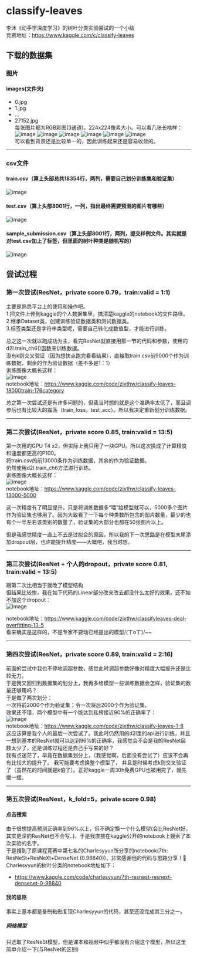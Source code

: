 # classify-leaves
李沐《动手学深度学习》的树叶分类实验尝试的一个小结  
竞赛地址：https://www.kaggle.com/c/classify-leaves

## 下载的数据集
### 图片
#### images(文件夹)
- 0.jpg
- 1.jpg
- ...
- 27152.jpg  
每张图片都为RGB彩图(3通道)，224x224像素大小。可以看几张长啥样：  
![image](https://github.com/Zou1c/classify-leaves/assets/58977192/2eed46eb-6160-495e-8c86-c384682078ac)
![image](https://github.com/Zou1c/classify-leaves/assets/58977192/6fa64a42-345d-4e4f-9aba-580606c80a53)
![image](https://github.com/Zou1c/classify-leaves/assets/58977192/da71e54b-8988-4095-8010-2da6bc78fd73)
![image](https://github.com/Zou1c/classify-leaves/assets/58977192/128c7ba8-ed6a-427e-aae0-d17b2191a056)
![image](https://github.com/Zou1c/classify-leaves/assets/58977192/aec5c5ef-fff9-4152-896f-b95b673af4ec)
![image](https://github.com/Zou1c/classify-leaves/assets/58977192/1bb8bd53-3f6f-49ac-b556-a22bad36a478)  
可以看到背景还是比较单一的，因此训练起来还是容易收敛的。
*** 
### csv文件
#### train.csv（算上头部总共18354行，两列，需要自己划分训练集和验证集）
![image](https://github.com/Zou1c/classify-leaves/assets/58977192/3960fd95-f9b7-49d8-9dc5-f3b92cec27b5)
#### test.csv（算上头部8001行，一列，指出最终需要预测的图片有哪些）
![image](https://github.com/Zou1c/classify-leaves/assets/58977192/4a201cb6-c3d2-4830-8f46-1bc1f7b8e346)
#### sample_submission.csv（算上头部8001行，两列，提交样例文件。其实就是对test.csv加上了标签，但里面的树叶种类是随机写的）
![image](https://github.com/Zou1c/classify-leaves/assets/58977192/126d8ae8-ef10-48ad-875a-a5bc9fd87141)

## 尝试过程
### 第一次尝试(ResNet，private score 0.79，train:valid = 1:1)
主要是熟悉平台上的使用和操作吧。  
1.把文件上传到kaggle的个人数据集里，搞清楚kaggle的notebook的文件路径。  
2.继承Dataset类，创建训练验证数据类和测试数据类。  
3.标签类型还是字符串类型呢，需要自己转化成数值型，才能进行训练。    

总之这一次就以跑成功为主，看完ResNet就直接用那一节的代码和参数，使用的d2l.train_ch6()函数来训练数据。  
没有k则交叉验证（因为想快点跑完看看结果），直接取train.csv前9000个作为训练数据，剩余的作为验证数据（差不多是1：1）  
训练图像大概长这样：  
![image](https://github.com/Zou1c/classify-leaves/assets/58977192/14b94053-1801-41d6-92d2-9c72cd74b1b3)  
notebook地址：https://www.kaggle.com/code/zixthw/classify-leaves-18000train-176category  

总之第一次尝试还是有许多问题的，但我当时想的就是这个准确率太低了，而且调参后也有比较大的震荡（train_loss，test_acc）。所以我决定重新划分训练数据。  
***
### 第二次尝试(ResNet，private score 0.85, train:valid = 13:5)
第一次用的GPU T4 x2，但实际上我只用了一块GPU。所以这次换成了计算精度和速度都更高的P100。  
将train.csv的前13000条作为训练数据，其余的作为验证数据。  
仍然使用d2l.train_ch6方法进行训练。  
训练图像大概长这样：  
![image](https://github.com/Zou1c/classify-leaves/assets/58977192/c0b020d7-d0f7-4eef-acee-82ab7c7d922f)  
notebook地址：https://www.kaggle.com/code/zixthw/classify-leaves-13000-5000  

这一次精度有了明显提升，只是将训练数据多“喂”给模型就可以，5000多个图片作为验证集也够用了。因为大致看了一下每个种类数所包含的图片数量，最少的也有个一半左右该类别的数量了，验证集的大部分也都在50张图片以上。    

但是我感觉精度一直上不去是过拟合的原因，所以我的下一次思路是在模型末尾添加dropout层，也许能提升精度——大概吧，我当时想。  
***
### 第三次尝试(ResNet + 个人的dropout，private score 0.81, train:valid = 13:5)
跟第二次比相当于就改了模型结构  
但结果比较惨，我在如下代码的Linear部分改来改去都没什么太好的效果，还不如不加这个dropout：  
![image](https://github.com/Zou1c/classify-leaves/assets/58977192/d7e0e65c-9f88-475b-99eb-1170ea021142)

notebook地址：https://www.kaggle.com/code/zixthw/classifyleaves-deal-overfitting-13-5  
看来确实是这样的，不是专家不要动已经提出的模型/(ㄒoㄒ)/~~

***
### 第四次尝试(ResNet，private score 0.89, train:valid = 2:16)
前面的尝试中我也不停地调超参数，感觉此时调超参数好像对精度大幅提升还是比较无力。  
于是我又回归到数据集的划分上，我再多给模型一些训练数据会怎样，验证集的数量还够用吗？  
于是做了两次划分：    
一次将前2000个作为验证集；令一次将后2000个作为验证集。  
效果还不错，两个模型中有一个能达到私榜接近90%的正确率了：  
![image](https://github.com/Zou1c/classify-leaves/assets/58977192/1e996237-ac06-4e49-b06d-c1eee93a5fe7)  
notebook地址：https://www.kaggle.com/code/zixthw/classify-leaves-1-8  
这应该算是我个人的最后一次尝试了。我此时仍然用的d2l里的api进行训练，并且一想到基本的ResNet就可以达到96%的正确率，我感觉会不会是我的ResNet层数太少了，还是训练过程还是自己手写来的好？  
我有点迷茫了，毕竟在数据集划分上，（我感觉啊，后面没有尝试了）应该不会再有比较大的提升了。
我可能要考虑换整个模型了， 并且是时候考虑k则交叉验证了（虽然花的时间就是k倍了）。正好kaggle一周30h免费GPU也被用完了，就先缓一缓。
***
### 第五次尝试(ResNest，k_fold=5，private score 0.98)
#### 点击搜索
由于很想提高预测正确率到96%以上，但不确定换一个什么模型(会比ResNet好，其实更深的ResNet也不会写..)，于是我直接在kaggle公开的notebook上搜索了本次实验的名字。  
于是搜到了原课程竞赛中第七名的Charlesyyun所分享的notebook(7th: ResNeSt+ResNeXt+DenseNet (0.98840))，非常感谢他的代码与思路分享！🤩  
Charlesyyun的树叶分类的notebook地址如下：  
- https://www.kaggle.com/code/charlesyyun/7th-resnest-resnext-densenet-0-98840
#### 我的思路
事实上基本都是~~复制粘贴~~复现Charlesyyun的代码，甚至还没完成其三分之一。
##### 网络模型
只选取了ResNeSt模型，但是课本和视频中似乎都没有介绍这个模型，所以这里简单介绍一下(与ResNet的区别)


